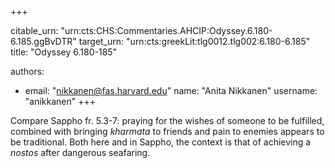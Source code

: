 +++


citable_urn: "urn:cts:CHS:Commentaries.AHCIP:Odyssey.6.180-6.185.ggBvDTR"
target_urn: "urn:cts:greekLit:tlg0012.tlg002:6.180-6.185"
title: "Odyssey 6.180-185"

authors:
- email: "nikkanen@fas.harvard.edu"
  name: "Anita Nikkanen"
  username: "anikkanen"
+++

<p>Compare Sappho fr. 5.3-7: praying for the wishes of someone to be fulfilled, combined with bringing <em>kharmata </em>to friends and pain to enemies appears to be traditional. Both here and in Sappho, the context is that of achieving a <em>nostos</em> after dangerous seafaring.</p>